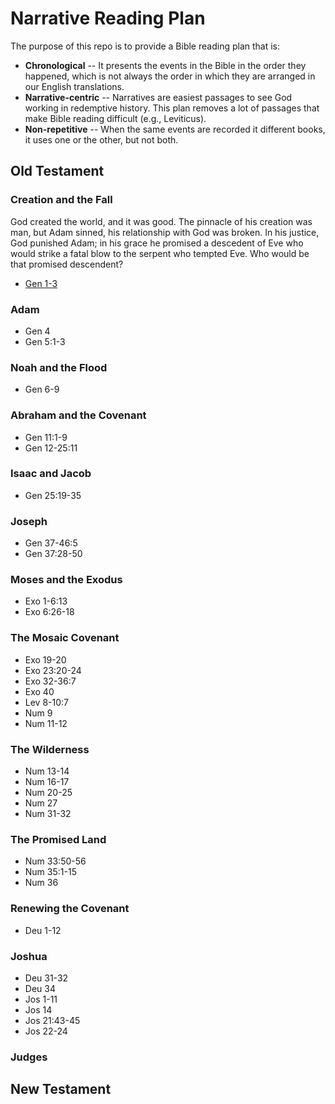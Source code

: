 # Narrative Reading Plan
The purpose of this repo is to provide a Bible reading plan that is:
* **Chronological** -- It presents the events in the Bible in the order they happened, which is not always the order in which they are arranged in our English translations.  
* **Narrative-centric** -- Narratives are easiest passages to see God working in redemptive history.  This plan removes a lot of passages that make Bible reading difficult (e.g., Leviticus). 
* **Non-repetitive** -- When the same events are recorded it different books, it uses one or the other, but not both.
## Old Testament
### Creation and the Fall
God created the world, and it was good. The pinnacle of his creation was man, but Adam sinned, his relationship with God was broken. In his justice, God punished Adam; in his grace he promised a descedent of Eve who would strike a fatal blow to the serpent who tempted Eve. Who would be that promised descendent?
* [Gen 1-3](https://www.biblegateway.com/passage/?search=Gen+1&version=HCSB)
### Adam
* Gen 4
* Gen 5:1-3
### Noah and the Flood
* Gen 6-9
### Abraham and the Covenant
* Gen 11:1-9
* Gen 12-25:11
### Isaac and Jacob
* Gen 25:19-35
### Joseph
* Gen 37-46:5
* Gen 37:28-50
### Moses and the Exodus
* Exo 1-6:13
* Exo 6:26-18
### The Mosaic Covenant
* Exo 19-20
* Exo 23:20-24
* Exo 32-36:7
* Exo 40
* Lev 8-10:7
* Num 9
* Num 11-12
### The Wilderness
* Num 13-14
* Num 16-17
* Num 20-25
* Num 27
* Num 31-32
### The Promised Land
* Num 33:50-56
* Num 35:1-15
* Num 36
### Renewing the Covenant
* Deu 1-12
### Joshua
* Deu 31-32
* Deu 34
* Jos 1-11
* Jos 14
* Jos 21:43-45
* Jos 22-24
### Judges

## New Testament
